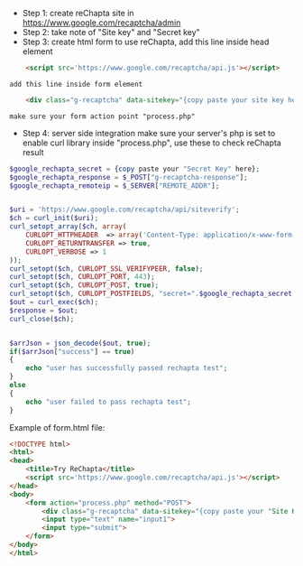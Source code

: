 - Step 1: create reChapta site in https://www.google.com/recaptcha/admin
- Step 2: take note of "Site key" and "Secret key"
- Step 3: create html form to use reChapta,
    add this line inside head element
```html
    <script src='https://www.google.com/recaptcha/api.js'></script>
```
    add this line inside form element
```html
    <div class="g-recaptcha" data-sitekey="{copy paste your site key here}"></div>
```
    make sure your form action point "process.php"
- Step 4: server side integration
    make sure your server's php is set to enable curl library
    inside "process.php", use these to check reChapta result

```php
$google_rechapta_secret = {copy paste your "Secret Key" here};
$google_rechapta_response = $_POST["g-recaptcha-response"];
$google_rechapta_remoteip = $_SERVER["REMOTE_ADDR"];


$uri = 'https://www.google.com/recaptcha/api/siteverify';
$ch = curl_init($uri);
curl_setopt_array($ch, array(
    CURLOPT_HTTPHEADER  => array('Content-Type: application/x-www-form-urlencoded'),
    CURLOPT_RETURNTRANSFER => true,
    CURLOPT_VERBOSE => 1
));
curl_setopt($ch, CURLOPT_SSL_VERIFYPEER, false);
curl_setopt($ch, CURLOPT_PORT, 443);
curl_setopt($ch, CURLOPT_POST, true);
curl_setopt($ch, CURLOPT_POSTFIELDS, "secret=".$google_rechapta_secret . "&" . "response=".$google_rechapta_response . "&" . "remoteip=". $google_rechapta_remoteip );
$out = curl_exec($ch);
$response = $out;
curl_close($ch);


$arrJson = json_decode($out, true);
if($arrJson["success"] == true)
{
    echo "user has successfully passed rechapta test";
}
else
{
    echo "user failed to pass rechapta test";
}
```

Example of form.html file:

```html
<!DOCTYPE html>
<html>
<head>
    <title>Try ReChapta</title>
    <script src='https://www.google.com/recaptcha/api.js'></script>
</head>
<body>
    <form action="process.php" method="POST">
        <div class="g-recaptcha" data-sitekey="{copy paste your "Site Key" here}"></div>
        <input type="text" name="input1">
        <input type="submit">
    </form>
</body>
</html>
```